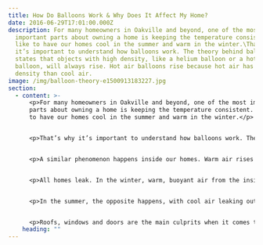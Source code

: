 ```yaml
---
title: How Do Balloons Work & Why Does It Affect My Home?
date: 2016-06-29T17:01:00.000Z
description: For many homeowners in Oakville and beyond, one of the most
  important parts about owning a home is keeping the temperature consistent. We
  like to have our homes cool in the summer and warm in the winter.\That’s why
  it’s important to understand how balloons work. The theory behind balloons
  states that objects with high density, like a helium balloon or a hot air
  balloon, will always rise. Hot air balloons rise because hot air has a higher
  density than cool air.
image: /img/balloon-theory-e1500913183227.jpg
section:
  - content: >-
      <p>For many homeowners in Oakville and beyond, one of the most important
      parts about owning a home is keeping the temperature consistent. We like
      to have our homes cool in the summer and warm in the winter.</p>


      <p>That’s why it’s important to understand how balloons work. The theory behind balloons states that objects with high density, like a helium balloon or a hot air balloon, will always rise. Hot air balloons rise because hot air has a higher density than cool air.</p>


      <p>A similar phenomenon happens inside our homes. Warm air rises in our homes because it is surrounded by cool, lower-density air. It wants to move into a space with lower density.</p>


      <p>All homes leak. In the winter, warm, buoyant air from the inside will leak out of your home through the spaces in the roof. At the same time, cool air will enter the bottom level of your house through the gaps in doors and windows. You will get a hot upstairs and a cool downstairs. Improper fittings on your windows and doors will lead to a more dramatic difference.</p>


      <p>In the summer, the opposite happens, with cool air leaking out and warm air leaking in. This is also how our homes lose air pressure. Any leaks in your roof, windows or doors can lead to a buildup of moisture in your windows, which causes mildew to form.</p>


      <p>Roofs, windows and doors are the main culprits when it comes to heat loss in the winter and cool air loss in the summer. That’s why it is so important to have your roof inspected regularly and have new windows installed if they’re starting to leak excessively. This will be the best way to prevent the growth of mildew in these parts of your home.</p>
    heading: ""
---
```

